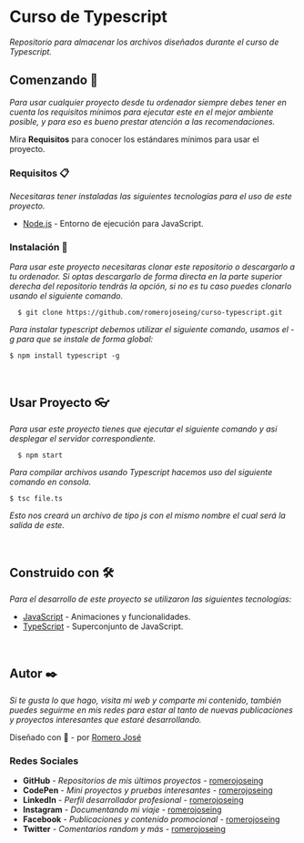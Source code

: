 # Curso de Typescript

_Repositorio para almacenar los archivos diseñados durante el curso de Typescript._

## Comenzando 🚀

_Para usar cualquier proyecto desde tu ordenador siempre debes tener en cuenta los requisitos mínimos para ejecutar este en el mejor ambiente posible, y para eso es bueno prestar atención a las recomendaciones._

Mira **Requisitos** para conocer los estándares mínimos para usar el proyecto.

### Requisitos 📋

_Necesitaras tener instaladas las siguientes tecnologías para el uso de este proyecto._

* [Node.js](https://nodejs.org/es/) - Entorno de ejecución para JavaScript.

### Instalación 🔧

_Para usar este proyecto necesitaras clonar este repositorio o descargarlo a tu ordenador. Si optas descargarlo de forma directa en la parte superior derecha del repositorio tendrás la opción, si no es tu caso puedes clonarlo usando el siguiente comando._

```ssh
  $ git clone https://github.com/romerojoseing/curso-typescript.git
```

_Para instalar typescript debemos utilizar el siguiente comando, usamos el -g para que se instale de forma global:_

```ssh
$ npm install typescript -g
```

<br>

## Usar Proyecto 👓

_Para usar este proyecto tienes que ejecutar el siguiente comando y asi desplegar el servidor correspondiente._

```ssh
  $ npm start
```

_Para compilar archivos usando Typescript hacemos uso del siguiente comando en consola._

```ssh
$ tsc file.ts
```

_Esto nos creará un archivo de tipo js con el mismo nombre el cual será la salida de este._

<br>

## Construido con 🛠️

_Para el desarrollo de este proyecto se utilizaron las siguientes tecnologías:_

* [JavaScript](https://es.wikipedia.org/wiki/JavaScript) - Animaciones y funcionalidades.
* [TypeScript](https://www.typescriptlang.org/) - Superconjunto de JavaScript.

<br>

## Autor ✒️

_Si te gusta lo que hago, visita mi web y comparte mi contenido, también puedes seguirme en mis redes para estar al tanto de nuevas publicaciones y proyectos interesantes que estaré desarrollando._

Diseñado con 💖 - por [Romero José](https://romerojose.com/)

### Redes Sociales

* **GitHub** - *Repositorios de mis últimos proyectos* - [romerojoseing](https://github.com/romerojoseing)
* **CodePen** - *Mini proyectos y pruebas interesantes* - [romerojoseing](https://codepen.io/romerojoseing)
* **LinkedIn** - *Perfil desarrollador profesional* - [romerojoseing](https://www.linkedin.com/in/romerojoseing/)
* **Instagram** - *Documentando mi viaje* - [romerojoseing](https://www.instagram.com/romerojoseing/)
* **Facebook** - *Publicaciones y contenido promocional* - [romerojoseing](https://www.facebook.com/romerojoseing)
* **Twitter** - *Comentarios random y más* - [romerojoseing](https://twitter.com/romerojoseing)
